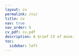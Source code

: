 ```yaml
---
layout: cv
permalink: /cv/
title: cv
nav: true
nav_order: 5
cv_pdf: cv.pdf
description: A brief CV of mine.
toc:
  sidebar: left
---
```

